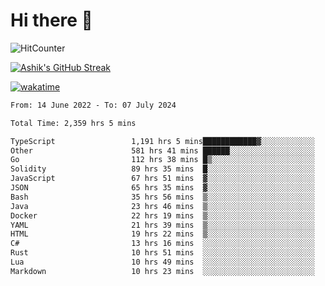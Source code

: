 # Hi there 👋

![HitCounter](https://hits.seeyoufarm.com/api/count/incr/badge.svg?url=https%3A%2F%2Fgithub.com%2Fashrhmn1212%2Fhit-counter)

<!-- ![Contribution Graph](https://github-readme-activity-graph.cyclic.app/graph?username=ashrhmn) -->


<!-- [![Top Langs](https://github-readme-stats.vercel.app/api/top-langs/?username=ashrhmn&layout=compact&theme=synthwave&langs_count=10&card_width=445)](https://github.com/anuraghazra/github-readme-stats) -->

[![Ashik's GitHub Streak](https://github-readme-streak-stats.herokuapp.com/?user=ashrhmn&theme=blood&fire=DD7F1C&background=151515&dates=9f9f9f&border=DD2727)](https://git.io/streak-stats)

<!-- ![Ashik's GitHub stats](https://github-readme-stats.vercel.app/api/?username=ashrhmn&show_icons=true&title_color=fff&icon_color=79ff97&text_color=9f9f9f&bg_color=151515) -->

[![wakatime](https://wakatime.com/badge/user/3df86613-ba63-4631-8e65-0ff18e7becad.svg)](https://wakatime.com/@3df86613-ba63-4631-8e65-0ff18e7becad)

<!--START_SECTION:waka-->

```txt
From: 14 June 2022 - To: 07 July 2024

Total Time: 2,359 hrs 5 mins

TypeScript                 1,191 hrs 5 mins████████████▓░░░░░░░░░░░░   50.49 %
Other                      581 hrs 41 mins ██████░░░░░░░░░░░░░░░░░░░   24.66 %
Go                         112 hrs 38 mins █▒░░░░░░░░░░░░░░░░░░░░░░░   04.77 %
Solidity                   89 hrs 35 mins  █░░░░░░░░░░░░░░░░░░░░░░░░   03.80 %
JavaScript                 67 hrs 51 mins  ▓░░░░░░░░░░░░░░░░░░░░░░░░   02.88 %
JSON                       65 hrs 35 mins  ▓░░░░░░░░░░░░░░░░░░░░░░░░   02.78 %
Bash                       35 hrs 56 mins  ▒░░░░░░░░░░░░░░░░░░░░░░░░   01.52 %
Java                       23 hrs 46 mins  ▒░░░░░░░░░░░░░░░░░░░░░░░░   01.01 %
Docker                     22 hrs 19 mins  ▒░░░░░░░░░░░░░░░░░░░░░░░░   00.95 %
YAML                       21 hrs 39 mins  ▒░░░░░░░░░░░░░░░░░░░░░░░░   00.92 %
HTML                       19 hrs 22 mins  ▒░░░░░░░░░░░░░░░░░░░░░░░░   00.82 %
C#                         13 hrs 16 mins  ░░░░░░░░░░░░░░░░░░░░░░░░░   00.56 %
Rust                       10 hrs 51 mins  ░░░░░░░░░░░░░░░░░░░░░░░░░   00.46 %
Lua                        10 hrs 49 mins  ░░░░░░░░░░░░░░░░░░░░░░░░░   00.46 %
Markdown                   10 hrs 23 mins  ░░░░░░░░░░░░░░░░░░░░░░░░░   00.44 %
```

<!--END_SECTION:waka-->


<!--### Most Used Languages
<img src="https://wakatime.com/share/@ashrhmn/24ecb986-5bf8-4607-af7f-0aab08908d8c.png" />

### Favourite Tools
<img src="https://wakatime.com/share/@ashrhmn/f4e08015-f3bc-460a-9228-95a3ba11c604.png" />-->
